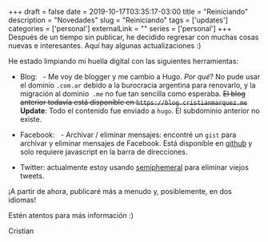 +++ 
draft = false
date = 2019-10-17T03:35:17-03:00
title = "Reiniciando"
description = "Novedades"
slug = "Reiniciando" 
tags = ['updates']
categories = ['personal']
externalLink = ""
series = ['personal']
+++
Después de un tiempo sin publicar, he decidido regresar con muchas cosas nuevas e interesantes. Aquí hay algunas actualizaciones :)

He estado limpiando mi huella digital con las siguientes herramientas:

- Blog:
  - Me voy de blogger y me cambio a Hugo. _Por qué_? No pude usar el dominio `.com.ar` debido a la burocracia argentina para renovarlo, y la migración al dominio` .me` no fue tan sencilla como esperaba. ~~El blog anterior todavía está disponible en `https://blog.cristianmarquez.me`~~ __Update__: Todo el contenido fue enviado a `hugo`. El subdominio anterior no existe.

- Facebook:
  - Archivar / eliminar mensajes: encontré un `gist` para archivar y eliminar mensajes de Facebook. Está disponible en [github](https://gist.github.com/tedmiston/c7ac401da96b55022aaf) y solo requiere javascript en la barra de direcciones.

- Twitter: actualmente estoy usando [semiphemeral](https://github.com/micahflee/semiphemeral) para eliminar viejos tweets.

¡A partir de ahora, publicaré más a menudo y, posiblemente, en dos idiomas!

Estén atentos para más información :)

Cristian
